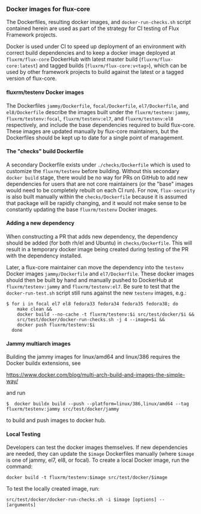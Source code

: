 ### Docker images for flux-core

The Dockerfiles, resulting docker images, and `docker-run-checks.sh`
script contained herein are used as part of the strategy for CI testing
of Flux Framework projects.

Docker is used under CI to speed up deployment of an
environment with correct build dependencies and to keep a docker
image deployed at `fluxrm/flux-core` DockerHub with latest master build
(`fluxrm/flux-core:latest`) and tagged builds (`fluxrm/flux-core:v<tag>`),
which can be used by other framework projects to build against the latest
or a tagged version of flux-core.

#### fluxrm/testenv Docker images

The Dockerfiles `jammy/Dockerfile`, `focal/Dockerfile`,
`el7/Dockerfile`, and `el8/Dockerfile` describe the images built
under the `fluxrm/testenv:jammy`, `fluxrm/testenv:focal`,
`fluxrm/testenv:el7`, and `fluxrm/testenv:el8` respectively, and
include the base dependencies required to build flux-core. These images
are updated manually by flux-core maintainers, but the Dockerfiles should
be kept up to date for a single point of management.

#### The "checks" build Dockerfile

A secondary Dockerfile exists under `./checks/Dockerfile` which is used
to customize the `fluxrm/testenv` before building. Without this secondary
`docker build` stage, there would be no way for PRs on GitHub to add
new dependencies for users that are not core maintainers (or the "base"
images would need to be completely rebuilt on each CI run). For now,
`flux-security` is also built manually within the `checks/Dockerfile`
because it is assumed that package will be rapidly changing, and it
would not make sense to be constantly updating the base `fluxrm/testenv`
Docker images.

#### Adding a new dependency

When constructing a PR that adds new dependency, the dependency should
be added (for both rh/el and Ubuntu) in `checks/Dockerfile`. This will
result in a temporary docker image being created during testing of the
PR with the dependency installed.

Later, a flux-core maintainer can move the dependency into the `testenv`
Docker images `jammy/Dockerfile` and `el7/Dockerfile`.
These docker images should then be built by hand and manually
pushed to DockerHub at `fluxrm/testenv:jammy` and
`fluxrm/testenv:el7`. Be sure to test that the `docker-run-test.sh`
script still runs against the new `testenv` images, e.g.:

```
$ for i in focal el7 el8 fedora33 fedora34 fedora35 fedora38; do
    make clean &&
    docker build --no-cache -t fluxrm/testenv:$i src/test/docker/$i &&
    src/test/docker/docker-run-checks.sh -j 4 --image=$i &&
    docker push fluxrm/testenv:$i
  done
```

#### Jammy multiarch images

Building the jammy images for linux/amd64 and linux/386 requires the
Docker buildx extensions, see

 https://www.docker.com/blog/multi-arch-build-and-images-the-simple-way/

and run
```
$  docker buildx build --push --platform=linux/386,linux/amd64 --tag fluxrm/testenv:jammy src/test/docker/jammy
```

to build and push images to docker hub.

#### Local Testing

Developers can test the docker images themselves. If new dependencies are needed,
they can update the `$image` Dockerfiles manually (where `$image` is one of jammy, el7, el8, or focal).
To create a local Docker image, run the command:

```
docker build -t fluxrm/testenv:$image src/test/docker/$image
```

To test the locally created image, run:

```
src/test/docker/docker-run-checks.sh -i $image [options] -- [arguments]
```
